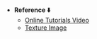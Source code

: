 - **Reference ⬇️**
  - [Online Tutorials Video](https://youtu.be/TQVI1fzGjTA?si=yct_OhMkCtEZDgDP)
  - [Texture Image](https://www.vecteezy.com/vector-art/21584892-seamless-floral-pattern-with-tropical-flowers-and-leaves)
